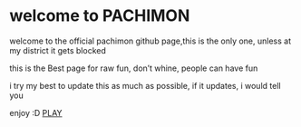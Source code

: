 # welcome to PACHIMON
welcome to the official pachimon github page,this is the only one, unless at my district it gets blocked

this is the Best page for raw fun, don’t whine, people can have fun

i try my best to update this as much as possible, if it updates, i would tell you

enjoy :D
[PLAY](another-page.md)


